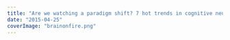 ```yaml
---
title: "Are we watching a paradigm shift? 7 hot trends in cognitive neuroscience according to me"
date: "2015-04-25"
coverImage: "brainonfire.png"
---
```



